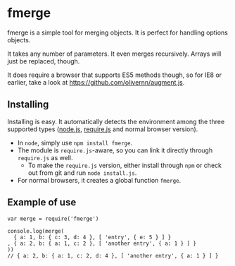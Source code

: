 fmerge
======

fmerge is a simple tool for merging objects. It is perfect for handling options
objects.

It takes any number of parameters. It even merges recursively. Arrays will just
be replaced, though.

It does require a browser that supports ES5 methods though, so for IE8 or
earlier, take a look at https://github.com/olivernn/augment.js.


Installing
----------

Installing is easy. It automatically detects the environment among the three
supported types ([node.js](http://nodejs.org), [require.js](http://requirejs.org)
and normal browser version).

- In `node`, simply use `npm install fmerge`.
- The module is `require.js`-aware, so you can link it directly through `require.js`
  as well.
    - To make the `require.js` version, either install through `npm` or check out
      from git and run `node install.js`.
- For normal browsers, it creates a global function `fmerge`.

Example of use
--------------

    var merge = require('fmerge')

    console.log(merge(
      { a: 1, b: { c: 3, d: 4 }, [ 'entry', { e: 5 } ] }
    , { a: 2, b: { a: 1, c: 2 }, [ 'another entry', { a: 1 } ] }
    ))
    // { a: 2, b: { a: 1, c: 2, d: 4 }, [ 'another entry', { a: 1 } ] }
